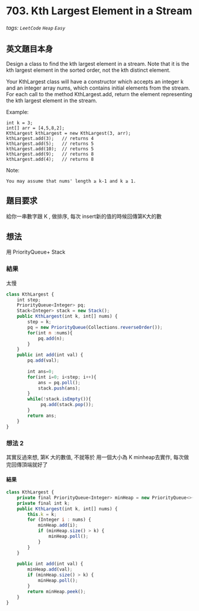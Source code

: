 # 703. Kth Largest Element in a Stream
###### tags: `LeetCode` `Heap` `Easy`

## 英文題目本身
Design a class to find the kth largest element in a stream. Note that it is the kth largest element in the sorted order, not the kth distinct element.

Your KthLargest class will have a constructor which accepts an integer k and an integer array nums, which contains initial elements from the stream. For each call to the method KthLargest.add, return the element representing the kth largest element in the stream.

Example:
```
int k = 3;
int[] arr = [4,5,8,2];
KthLargest kthLargest = new KthLargest(3, arr);
kthLargest.add(3);   // returns 4
kthLargest.add(5);   // returns 5
kthLargest.add(10);  // returns 5
kthLargest.add(9);   // returns 8
kthLargest.add(4);   // returns 8
```
Note:
```
You may assume that nums' length ≥ k-1 and k ≥ 1.
```
## 題目要求
給你一串數字跟 K , 做排序, 每次 insert新的值的時候回傳第K大的數
## 想法
用 PriorityQueue+ Stack

### 結果
太慢

```javascript
class KthLargest {
    int step;
    PriorityQueue<Integer> pq;
    Stack<Integer> stack = new Stack();
    public KthLargest(int k, int[] nums) {
        step = k;
        pq = new PriorityQueue(Collections.reverseOrder());
        for(int n :nums){
            pq.add(n);
        }
    }
    public int add(int val) {
        pq.add(val);
        
        int ans=0;
        for(int i=0; i<step; i++){
            ans = pq.poll();
            stack.push(ans);
        }
        while(!stack.isEmpty()){
             pq.add(stack.pop());
        }
        return ans;
    }
}
```

### 想法 2
其實反過來想, 第K 大的數值, 不就等於 用一個大小為 K minheap去實作, 每次做完回傳頂端就好了
#### 結果
```javascript
class KthLargest {
    private final PriorityQueue<Integer> minHeap = new PriorityQueue<>();
    private final int k;    
    public KthLargest(int k, int[] nums) {
        this.k = k;
        for (Integer i : nums) {
            minHeap.add(i);
            if (minHeap.size() > k) {
                minHeap.poll();
            }
        }
    }
    
    public int add(int val) {
        minHeap.add(val);
        if (minHeap.size() > k) {
            minHeap.poll();
        }        
        return minHeap.peek();
    }
}
```